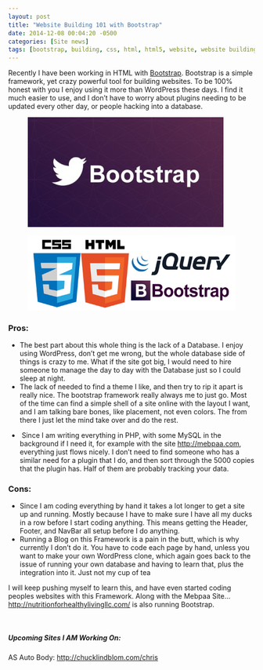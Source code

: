 ```yaml
---
layout: post
title: "Website Building 101 with Bootstrap"
date: 2014-12-08 00:04:20 -0500
categories: [Site news]
tags: [bootstrap, building, css, html, html5, website, website building]
---
```


Recently I have been working in HTML with <a href="http://getbootstrap.com/" target="_blank">Bootstrap</a>. Bootstrap is a simple framework, yet crazy powerful tool for building websites. To be 100% honest with you I enjoy using it more than WordPress these days. I find it much easier to use, and I don&#8217;t have to worry about plugins needing to be updated every other day, or people hacking into a database.

<figure>
	<a href="/images/bootstrap.jpg"><img src="/images/bootstrap.jpg" alt=""></a>
</figure>
<figure>
	<a href="/images/html5.png"><img src="/images/html5.png" alt=""></a>
</figure>

### Pros:

  * The best part about this whole thing is the lack of a Database. I enjoy using WordPress, don&#8217;t get me wrong, but the whole database side of things is crazy to me. What if the site got big, I would need to hire someone to manage the day to day with the Database just so I could sleep at night.
  * The lack of needed to find a theme I like, and then try to rip it apart is really nice. The bootstrap framework really always me to just go. Most of the time can find a simple shell of a site online with the layout I want, and I am talking bare bones, like placement, not even colors. The from there I just let the mind take over and do the rest.
  <!--more-->
  *  Since I am writing everything in PHP, with some MySQL in the background if I need it, for example with the site <a href="http://mebpaa.com" target="_blank">http://mebpaa.com</a>, everything just flows nicely. I don&#8217;t need to find someone who has a similar need for a plugin that I do, and then sort through the 5000 copies that the plugin has. Half of them are probably tracking your data.

### Cons:

  * Since I am coding everything by hand it takes a lot longer to get a site up and running. Mostly because I have to make sure I have all my ducks in a row before I start coding anything. This means getting the Header, Footer, and NavBar all setup before I do anything.
  * Running a Blog on this Framework is a pain in the butt, which is why currently I don&#8217;t do it. You have to code each page by hand, unless you want to make your own WordPress clone, which again goes back to the issue of running your own database and having to learn that, plus the integration into it. Just not my cup of tea

I will keep pushing myself to learn this, and have even started coding peoples websites with this Framework. Along with the Mebpaa Site&#8230;<a href="http://nutritionforhealthylivingllc.com/" target="_blank">http://nutritionforhealthylivingllc.com/</a> is also running Bootstrap.

&nbsp;

##### Upcoming Sites I AM Working On:

AS Auto Body: <a href="http://chucklindblom.com/chris" target="_blank">http://chucklindblom.com/chris</a>
